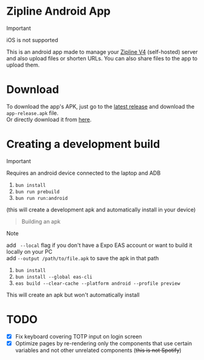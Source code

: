 # Zipline Android App

> [!IMPORTANT]
> iOS is not supported

This is an android app made to manage your [Zipline V4](https://github.com/diced/zipline/tree/v4) (self-hosted) server and also upload files or shorten URLs. You can also share files to the app to upload them.

# Download

To download the app's APK, just go to the [latest release](https://github.com/Stef-00012/zipline-android-app/releases/latest) and download the `app-release.apk` file.\
Or directly download it from [here](https://github.com/Stef-00012/zipline-android-app/releases/latest/download/app-release.apk).

# Creating a development build

> [!IMPORTANT]
> Requires an android device connected to the laptop and ADB

1. `bun install`
2. `bun run prebuild`
3. `bun run run:android`

(this will create a development apk and automatically install in your device)

> Building an apk

> [!NOTE]
> add ` --local` flag if you don't have a Expo EAS account or want to build it locally on your PC\
> add `--output /path/to/file.apk` to save the apk in that path

1. `bun install`
2. `bun install --global eas-cli`
3. `eas build --clear-cache --platform android --profile preview`

This will create an apk but won't automatically install

# TODO

- [x] Fix keyboard covering TOTP input on login screen
- [x] Optimize pages by re-rendering only the components that use certain variables and not other unrelated components (~~this is not Spotify~~)